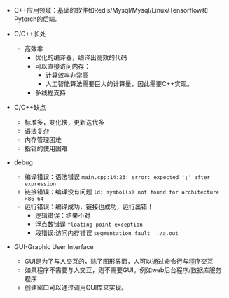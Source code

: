 * C++应用领域：基础的软件如Redis/Mysql/Mysql/Linux/Tensorflow和Pytorch的后端。
* C/C++长处
    * 高效率
        * 优化的编译器，编译出高效的代码
        * 可以直接访问内存：
            * 计算效率非常高
            * 人工智能算法需要巨大的计算量，因此需要C++实现。
        * 多线程支持
* C/C++缺点
    * 标准多，变化快，更新迭代多
    * 语法复杂
    * 内存管理困难
    * 指针的使用困难


* debug
    * 编译错误：语法错误
    `main.cpp:14:23: error: expected ';' after expression`
    * 链接错误：编译没有问题
    `ld: symbol(s) not found for architecture ×86 64`
    * 运行错误：编译成功，链接也成功，运行出错！
        * 逻辑错误：结果不对
        * 浮点数错误
        `floating point exception`
        * 段错误:访问内存错误
        `segmentation fault  ./a.out`


* GUI-Graphic User Interface
    * GUI是为了与人交互的，除了图形界面，人可以通过命令行与程序交互
    * 如果程序不需要与人交互，则不需要GUI。例如web后台程序/数据库服务程序
    * 创建窗口可以通过调用GUI库来实现。